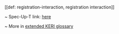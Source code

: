 [[def: registration-interaction, registration interaction]]

~ Spec-Up-T link: <a href='https://weboftrust.github.io/WOT-terms/docs/glossary/registration-interaction'>here</a>

~ More in <a href="https://weboftrust.github.io/WOT-terms/docs/glossary/registration-interaction">extended KERI glossary</a>
